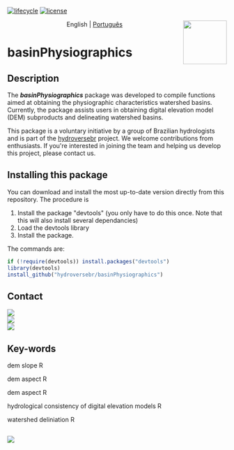 [![lifecycle](https://img.shields.io/badge/lifecycle-experimental-orange.svg)](https://www.tidyverse.org/lifecycle/#experimental) 
[![license](https://img.shields.io/badge/license-GPL3-lightgrey.svg)](https://choosealicense.com/)

<img align='right' src='https://github.com/hydroversebr/hydrobr/blob/main/man/figures/logo.png' width="100">

<p align="center">
  <span>English</span> |
  <a href="https://github.com/hydroversebr/basinPhysiografics/tree/main/lang/portugues">Português</a>

# **basinPhysiographics**


## Description

The ***basinPhysiographics*** package was developed to compile functions aimed at obtaining the physiographic characteristics watershed basins. Currently, the package assists users in obtaining digital elevation model (DEM) subproducts and delineating watershed basins.

This package is a voluntary initiative by a group of Brazilian hydrologists and is part of the <a href="https://github.com/hydroversebr/">hydroversebr</a> project. We welcome contributions from enthusiasts. If you're interested in joining the team and helping us develop this project, please contact us.

## Installing this package

You can download and install the most up-to-date version directly from this repository. The procedure is
1. Install the package "devtools" (you only have to do this once. Note that this will also install several dependancies)
2. Load the devtools library
3. Install the package.

The commands are:
``` R
if (!require(devtools)) install.packages("devtools")
library(devtools)
install_github("hydroversebr/basinPhysiographics")
```

## Contact

<div> 
  <a href = "mailto:hydroversebr@gmail.com; tcalegario@gmail.com; daniel_althoff@hotmail.com;"><img src="https://img.shields.io/badge/Gmail-D14836?style=for-the-badge&logo=gmail&logoColor=white" target="_blank"></a>


<div>
  <a href="https://www.youtube.com/@hydroversebr"><img src="https://img.shields.io/badge/YouTube-red?style=for-the-badge&logo=youtube&logoColor=white"></a>
</div>


<div>
  <a href="https://www.instagram.com/hydroversebr/"><img src="https://img.shields.io/badge/Instagram-E4405F?style=for-the-badge&logo=instagram&logoColor=white"></a>
</div>

## Key-words

dem slope R

dem aspect R

dem aspect R

hydrological consistency of digital elevation models R

watershed deliniation R

##   ![](https://komarev.com/ghpvc/?username=basinPhysiografics)



